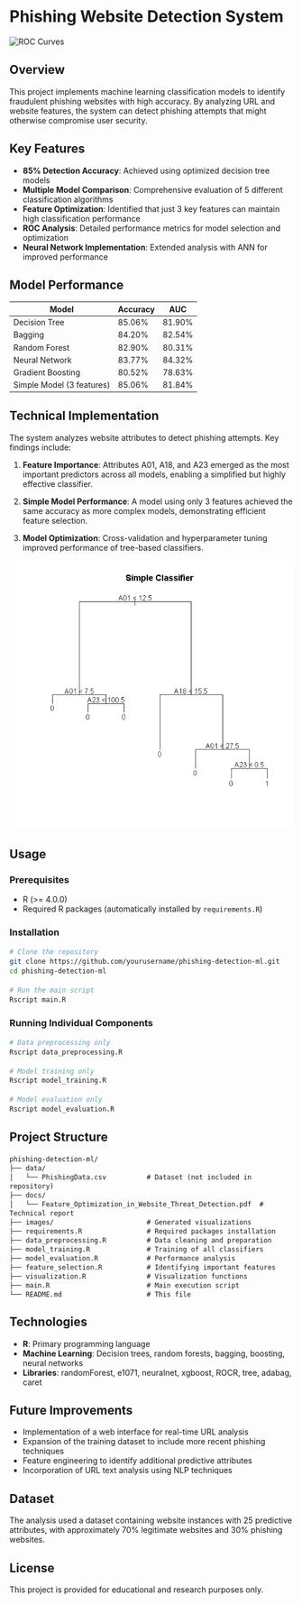 # Phishing Website Detection System

![ROC Curves](images/roc_curves.png)

## Overview
This project implements machine learning classification models to identify fraudulent phishing websites with high accuracy. By analyzing URL and website features, the system can detect phishing attempts that might otherwise compromise user security.

## Key Features
- **85% Detection Accuracy**: Achieved using optimized decision tree models
- **Multiple Model Comparison**: Comprehensive evaluation of 5 different classification algorithms
- **Feature Optimization**: Identified that just 3 key features can maintain high classification performance
- **ROC Analysis**: Detailed performance metrics for model selection and optimization
- **Neural Network Implementation**: Extended analysis with ANN for improved performance

## Model Performance

| Model | Accuracy | AUC |
|-------|----------|-----|
| Decision Tree | 85.06% | 81.90% |
| Bagging | 84.20% | 82.54% |
| Random Forest | 82.90% | 80.31% |
| Neural Network | 83.77% | 84.32% |
| Gradient Boosting | 80.52% | 78.63% |
| Simple Model (3 features) | 85.06% | 81.84% |

## Technical Implementation

The system analyzes website attributes to detect phishing attempts. Key findings include:

1. **Feature Importance**: Attributes A01, A18, and A23 emerged as the most important predictors across all models, enabling a simplified but highly effective classifier.

2. **Simple Model Performance**: A model using only 3 features achieved the same accuracy as more complex models, demonstrating efficient feature selection.

3. **Model Optimization**: Cross-validation and hyperparameter tuning improved performance of tree-based classifiers.

![Decision Tree](images/decision_tree.png)

## Usage

### Prerequisites
- R (>= 4.0.0)
- Required R packages (automatically installed by `requirements.R`)

### Installation
```bash
# Clone the repository
git clone https://github.com/yourusername/phishing-detection-ml.git
cd phishing-detection-ml

# Run the main script
Rscript main.R
```

### Running Individual Components
```bash
# Data preprocessing only
Rscript data_preprocessing.R

# Model training only
Rscript model_training.R

# Model evaluation only
Rscript model_evaluation.R
```

## Project Structure

```
phishing-detection-ml/
├── data/
│   └── PhishingData.csv          # Dataset (not included in repository)
├── docs/
│   └── Feature_Optimization_in_Website_Threat_Detection.pdf  # Technical report
├── images/                       # Generated visualizations
├── requirements.R                # Required packages installation
├── data_preprocessing.R          # Data cleaning and preparation
├── model_training.R              # Training of all classifiers
├── model_evaluation.R            # Performance analysis
├── feature_selection.R           # Identifying important features
├── visualization.R               # Visualization functions
├── main.R                        # Main execution script
└── README.md                     # This file
```

## Technologies
- **R**: Primary programming language
- **Machine Learning**: Decision trees, random forests, bagging, boosting, neural networks
- **Libraries**: randomForest, e1071, neuralnet, xgboost, ROCR, tree, adabag, caret

## Future Improvements
- Implementation of a web interface for real-time URL analysis
- Expansion of the training dataset to include more recent phishing techniques
- Feature engineering to identify additional predictive attributes
- Incorporation of URL text analysis using NLP techniques

## Dataset
The analysis used a dataset containing website instances with 25 predictive attributes, with approximately 70% legitimate websites and 30% phishing websites.

## License
This project is provided for educational and research purposes only.